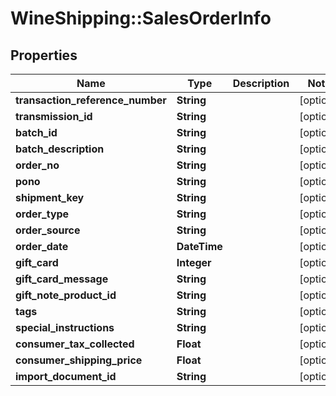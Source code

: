 # WineShipping::SalesOrderInfo

## Properties
Name | Type | Description | Notes
------------ | ------------- | ------------- | -------------
**transaction_reference_number** | **String** |  | [optional] 
**transmission_id** | **String** |  | [optional] 
**batch_id** | **String** |  | [optional] 
**batch_description** | **String** |  | [optional] 
**order_no** | **String** |  | [optional] 
**pono** | **String** |  | [optional] 
**shipment_key** | **String** |  | [optional] 
**order_type** | **String** |  | [optional] 
**order_source** | **String** |  | [optional] 
**order_date** | **DateTime** |  | [optional] 
**gift_card** | **Integer** |  | [optional] 
**gift_card_message** | **String** |  | [optional] 
**gift_note_product_id** | **String** |  | [optional] 
**tags** | **String** |  | [optional] 
**special_instructions** | **String** |  | [optional] 
**consumer_tax_collected** | **Float** |  | [optional] 
**consumer_shipping_price** | **Float** |  | [optional] 
**import_document_id** | **String** |  | [optional] 

